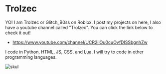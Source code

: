 # Trolzec

YO! I am Trolzec or Glitch_B0ss on Roblox. I post my projects on here, I also have a youtube channel called "Trolzec".
You can click the link below to check it out!
* https://www.youtube.com/channel/UCR2ilOu0cuOvfDISSbgnhZw

I code in Python, HTML, JS, CSS, and Lua. I will try to code in other programming languages.

![skul](https://user-images.githubusercontent.com/117699445/203658825-6fbbf757-ebb8-4d19-b561-5a1c0a8d341e.png)
